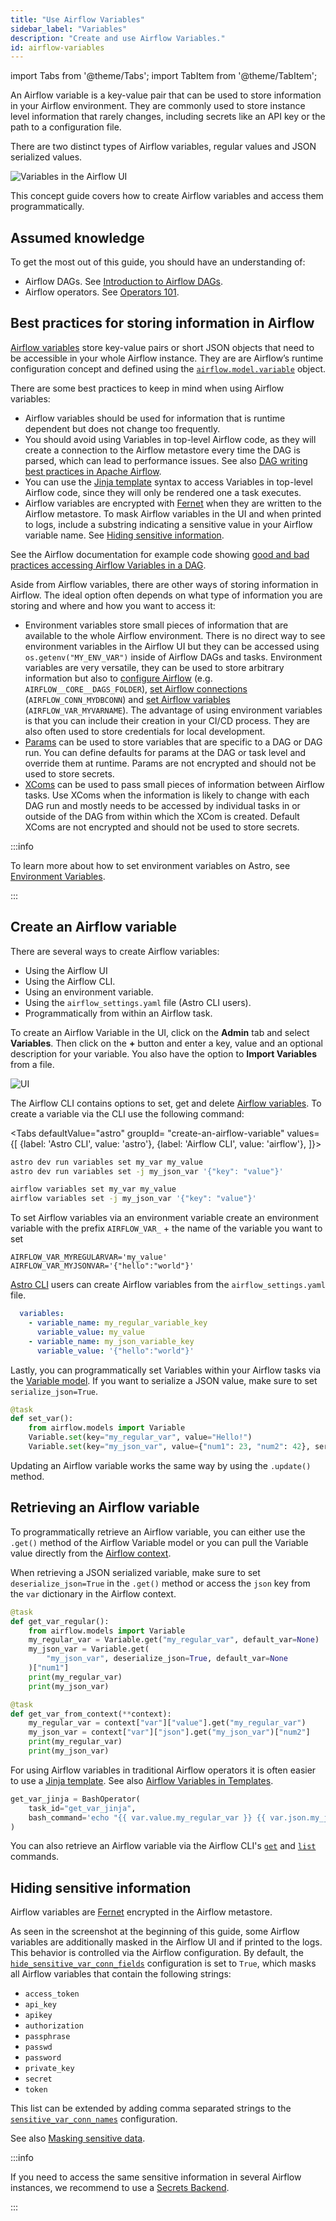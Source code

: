 ```yaml
---
title: "Use Airflow Variables"
sidebar_label: "Variables"
description: "Create and use Airflow Variables."
id: airflow-variables
---
```


import Tabs from '@theme/Tabs';
import TabItem from '@theme/TabItem';

An Airflow variable is a key-value pair that can be used to store information in your Airflow environment. They are commonly used to store instance level information that rarely changes, including secrets like an API key or the path to a configuration file. 

There are two distinct types of Airflow variables, regular values and JSON serialized values. 

![Variables in the Airflow UI](/img/guides/airflow-variables_variables_in_UI.png)

This concept guide covers how to create Airflow variables and access them programmatically.

## Assumed knowledge

To get the most out of this guide, you should have an understanding of:

- Airflow DAGs. See [Introduction to Airflow DAGs](dags.md).
- Airflow operators. See [Operators 101](what-is-an-operator.md).

## Best practices for storing information in Airflow

[Airflow variables](https://airflow.apache.org/docs/apache-airflow/stable/core-concepts/variables.html#variables) store key-value pairs or short JSON objects that need to be accessible in your whole Airflow instance. They are are Airflow’s runtime configuration concept and defined using the [`airflow.model.variable`](https://airflow.apache.org/docs/apache-airflow/stable/_api/airflow/models/variable/index.html#module-airflow.models.variable) object. 

There are some best practices to keep in mind when using Airflow variables:

- Airflow variables should be used for information that is runtime dependent but does not change too frequently.
- You should avoid using Variables in top-level Airflow code, as they will create a connection to the Airflow metastore every time the DAG is parsed, which can lead to performance issues. See also [DAG writing best practices in Apache Airflow](dag-best-practices.md#avoid-top-level-code-in-your-dag-file).
- You can use the [Jinja template](templating.md) syntax to access Variables in top-level Airflow code, since they will only be rendered one a task executes.
- Airflow variables are encrypted with [Fernet](https://github.com/fernet/spec/) when they are written to the Airflow metastore. To mask Airflow variables in the UI and when printed to logs, include a substring indicating a sensitive value in your Airflow variable name. See [Hiding sensitive information](#hiding-sensitive-information).

See the Airflow documentation for example code showing [good and bad practices accessing Airflow Variables in a DAG](https://airflow.apache.org/docs/apache-airflow/stable/best-practices.html#airflow-variables).

Aside from Airflow variables, there are other ways of storing information in Airflow. The ideal option often depends on what type of information you are storing and where and how you want to access it:

- Environment variables store small pieces of information that are available to the whole Airflow environment. There is no direct way to see environment variables in the Airflow UI but they can be accessed using `os.getenv("MY_ENV_VAR")` inside of Airflow DAGs and tasks. Environment variables are very versatile, they can be used to store arbitrary information but also to [configure Airflow](https://airflow.apache.org/docs/apache-airflow/stable/howto/set-config.html) (e.g. `AIRFLOW__CORE__DAGS_FOLDER`), [set Airflow connections](https://docs.astronomer.io/learn/connections#define-connections-with-environment-variables) (`AIRFLOW_CONN_MYDBCONN`) and [set Airflow variables](#create-an-airflow-variable) (`AIRFLOW_VAR_MYVARNAME`). The advantage of using environment variables is that you can include their creation in your CI/CD process. They are also often used to store credentials for local development.
- [Params](airflow-params.md) can be used to store variables that are specific to a DAG or DAG run. You can define defaults for params at the DAG or task level and override them at runtime. Params are not encrypted and should not be used to store secrets.
- [XComs](airflow-passing-data-between-tasks.md) can be used to pass small pieces of information between Airflow tasks. Use XComs when the information is likely to change with each DAG run and mostly needs to be accessed by individual tasks in or outside of the DAG from within which the XCom is created. Default XComs are not encrypted and should not be used to store secrets.

:::info

To learn more about how to set environment variables on Astro, see [Environment Variables](https://docs.astronomer.io/astro/environment-variables).

:::

## Create an Airflow variable

There are several ways to create Airflow variables:

- Using the Airflow UI
- Using the Airflow CLI.
- Using an environment variable.
- Using the `airflow_settings.yaml` file (Astro CLI users).
- Programmatically from within an Airflow task.

To create an Airflow Variable in the UI, click on the **Admin** tab and select **Variables**. Then click on the **+** button and enter a key, value and an optional description for your variable. You also have the option to **Import Variables** from a file.

![UI](/img/guides/airflow-variables_UI.png)

The Airflow CLI contains options to set, get and delete [Airflow variables](https://airflow.apache.org/docs/apache-airflow/stable/cli-and-env-variables-ref.html#variables). To create a variable via the CLI use the following command:

<Tabs
    defaultValue="astro"
    groupId= "create-an-airflow-variable"
    values={[
        {label: 'Astro CLI', value: 'astro'},
        {label: 'Airflow CLI', value: 'airflow'},
    ]}>
<TabItem value="astro">

```sh
astro dev run variables set my_var my_value
astro dev run variables set -j my_json_var '{"key": "value"}'
```

</TabItem>

<TabItem value="airflow">


```sh
airflow variables set my_var my_value
airflow variables set -j my_json_var '{"key": "value"}'
```

</TabItem>

</Tabs>

To set Airflow variables via an environment variable create an environment variable with the prefix `AIRFLOW_VAR_` + the name of the variable you want to set

```text
AIRFLOW_VAR_MYREGULARVAR='my_value'
AIRFLOW_VAR_MYJSONVAR='{"hello":"world"}'
```

[Astro CLI](https://docs.astronomer.io/astro/cli/install-cli) users can create Airflow variables from the `airflow_settings.yaml` file. 

```yaml
  variables:
    - variable_name: my_regular_variable_key
      variable_value: my_value
    - variable_name: my_json_variable_key
      variable_value: '{"hello":"world"}'
```

Lastly, you can programmatically set Variables within your Airflow tasks via the [Variable model](https://airflow.apache.org/docs/apache-airflow/stable/_api/airflow/models/variable/index.html#module-airflow.models.variable). If you want to serialize a JSON value, make sure to set `serialize_json=True`.

```python
@task
def set_var():
    from airflow.models import Variable
    Variable.set(key="my_regular_var", value="Hello!")
    Variable.set(key="my_json_var", value={"num1": 23, "num2": 42}, serialize_json=True)
```

Updating an Airflow variable works the same way by using the `.update()` method.

## Retrieving an Airflow variable

To programmatically retrieve an Airflow variable, you can either use the `.get()` method of the Airflow Variable model or you can pull the Variable value directly from the [Airflow context](airflow-context).

When retrieving a JSON serialized variable, make sure to set `deserialize_json=True` in the `.get()` method or access the `json` key from the `var` dictionary in the Airflow context.

```python
@task
def get_var_regular():
    from airflow.models import Variable
    my_regular_var = Variable.get("my_regular_var", default_var=None)
    my_json_var = Variable.get(
        "my_json_var", deserialize_json=True, default_var=None
    )["num1"]
    print(my_regular_var)
    print(my_json_var)

@task
def get_var_from_context(**context):
    my_regular_var = context["var"]["value"].get("my_regular_var")
    my_json_var = context["var"]["json"].get("my_json_var")["num2"]
    print(my_regular_var)
    print(my_json_var)
```

For using Airflow variables in traditional Airflow operators it is often easier to use a [Jinja template](templating.md). See also [Airflow Variables in Templates](https://airflow.apache.org/docs/apache-airflow/stable/templates-ref.html#airflow-variables-in-templates).

```python
get_var_jinja = BashOperator(
    task_id="get_var_jinja",
    bash_command='echo "{{ var.value.my_regular_var }} {{ var.json.my_json_var.num2 }}"',
)
```

You can also retrieve an Airflow variable via the Airflow CLI's [`get`](https://airflow.apache.org/docs/apache-airflow/stable/cli-and-env-variables-ref.html#get_repeat3) and [`list`](https://airflow.apache.org/docs/apache-airflow/stable/cli-and-env-variables-ref.html#list_repeat8) commands. 

## Hiding sensitive information

Airflow variables are [Fernet](https://github.com/fernet/spec/) encrypted in the Airflow metastore.

As seen in the screenshot at the beginning of this guide, some Airflow variables are additionally masked in the Airflow UI and if printed to the logs. This behavior is controlled via the Airflow configuration. By default, the [`hide_sensitive_var_conn_fields`](https://airflow.apache.org/docs/apache-airflow/stable/configurations-ref.html#hide-sensitive-var-conn-fields) configuration is set to `True`, which masks all Airflow variables that contain the following strings:

- `access_token`
- `api_key`
- `apikey`
- `authorization`
- `passphrase`
- `passwd`
- `password`
- `private_key`
- `secret`
- `token`

This list can be extended by adding comma separated strings to the [`sensitive_var_conn_names`](https://airflow.apache.org/docs/apache-airflow/stable/configurations-ref.html#sensitive-var-conn-names) configuration.

See also [Masking sensitive data](https://airflow.apache.org/docs/apache-airflow/stable/administration-and-deployment/security/secrets/mask-sensitive-values.html).

:::info

If you need to access the same sensitive information in several Airflow instances, we recommend to use a [Secrets Backend](https://airflow.apache.org/docs/apache-airflow/stable/administration-and-deployment/security/secrets/secrets-backend/index.html).

:::